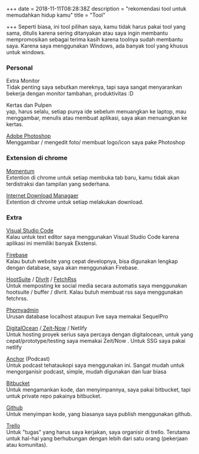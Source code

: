 +++
date = 2018-11-11T08:28:38Z
description = "rekomendasi tool untuk memudahkan hidup kamu"
title = "Tool"

+++
Seperti biasa, ini tool pilihan saya, kamu tidak harus pakai tool yang sama, ditulis karena sering ditanyakan atau saya ingin membantu mempromosikan sebagai terima kasih karena toolnya sudah membantu saya. Karena saya menggunakan Windows, ada banyak tool yang khusus untuk windows.

### **Personal**

Extra Monitor  
Tidak penting saya sebutkan mereknya, tapi saya sangat menyarankan bekerja dengan monitor tambahan, produktivitas :D

Kertas dan Pulpen  
yap, harus selalu, setiap punya ide sebelum menuangkan ke laptop, mau menggambar, menulis atau membuat aplikasi, saya akan menuangkan ke kertas.

[Adobe Photoshop](https://www.adobe.com/sea/products/photoshop.html?gclid=Cj0KCQjwtsv7BRCmARIsANu-CQdi7FV4PsfZmXOID0msqMN8dUu49VBezmYBy5uZdHZpuPTlnGCHNc0aArt3EALw_wcB&sdid=12B9DXDJ&mv=search&ef_id=Cj0KCQjwtsv7BRCmARIsANu-CQdi7FV4PsfZmXOID0msqMN8dUu49VBezmYBy5uZdHZpuPTlnGCHNc0aArt3EALw_wcB:G:s&s_kwcid=AL!3085!3!444512448900!e!!g!!adobe%20photoshop)  
Menggambar / mengedit foto/ membuat logo/icon saya pake Photoshop

### Extension di chrome

[Momentum](https://chrome.google.com/webstore/detail/momentum/laookkfknpbbblfpciffpaejjkokdgca?hl=en)  
Extention di chrome untuk setiap membuka tab baru, kamu tidak akan terdistraksi dan tampilan yang sederhana.

[Internet Download Managaer](https://chrome.google.com/webstore/detail/idm-integration-extension/beobjkkhmebdklhjedacliojimbibppm?hl=id)  
Extention di chrome untuk setiap melakukan download.

### **Extra**

[Visual Studio Code](https://code.visualstudio.com/)  
Kalau untuk text editor saya menggunakan Visual Studio Code karena aplikasi ini memiliki banyak Ekstensi.

[Firebase](https://firebase.google.com)  
Kalau butuh website yang cepat developnya, bisa digunakan lengkap dengan database, saya akan menggunakan Firebase.

[HootSuite](https://hootsuite.com/) / [DlvrIt](https://dlvrit.com/) / [FetchRss](http://fetchrss.com)  
Untuk memposting ke social media secara automatis saya menggunakan hootsuite / buffer / dlvrit. Kalau butuh membuat rss saya menggunakan fetchrss.

[Phpmyadmin](https://www.phpmyadmin.net/)  
Urusan database localhost ataupun live saya memakai SequelPro

[DigitalOcean](https://m.do.co/c/add83b15b18d) /[ Zeit-Now](https://zeit.co/now) / Netlify  
Untuk hosting proyek serius saya percaya dengan digitalocean, untuk yang cepat/prototype/testing saya memakai Zeit/Now . Untuk SSG saya pakai netlify

[Anchor](https://anchor.fm) (Podcast)  
Untuk podcast tehataukopi saya menggunakan ini. Sangat mudah untuk mengorganisir podcast, simple, mudah digunakan dan luar biasa

[Bitbucket](https://bitbucket.org)  
Untuk mengamankan kode, dan menyimpannya, saya pakai bitbucket, tapi untuk private repo pakainya bitbucket.

[Github](http://github.com)  
Untuk menyimpan kode, yang biasanya saya publish menggunakan github.

[Trello](http://trello.com)  
Untuk "tugas" yang harus saya kerjakan, saya organisir di trello. Terutama untuk hal-hal yang berhubungan dengan lebih dari satu orang (pekerjaan atau komunitas).

